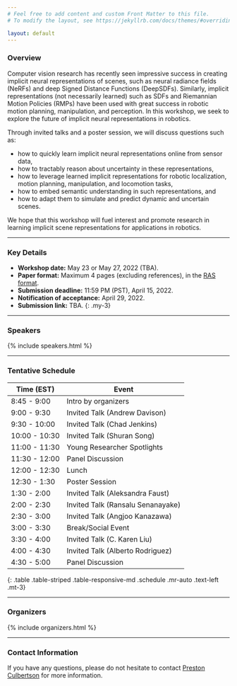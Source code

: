 ```yaml
---
# Feel free to add content and custom Front Matter to this file.
# To modify the layout, see https://jekyllrb.com/docs/themes/#overriding-theme-defaults

layout: default
---
```

### Overview

Computer vision research has recently seen impressive success in creating implicit neural representations of scenes, such as neural radiance fields (NeRFs) and deep Signed Distance Functions (DeepSDFs). Similarly, implicit representations (not necessarily learned) such as SDFs and Riemannian Motion Policies (RMPs) have been used with great success in robotic motion planning, manipulation, and perception. In this workshop, we seek to explore the future of implicit neural representations in robotics. 

Through invited talks and a poster session, we will discuss questions such as:
- how to quickly learn implicit neural representations online from sensor data, 
- how to tractably reason about uncertainty in these representations, 
- how to leverage learned implicit representations for robotic localization, motion planning, manipulation, and locomotion tasks, 
- how to embed semantic understanding in such representations, and 
- how to adapt them to simulate and predict dynamic and uncertain scenes. 

We hope that this workshop will fuel interest and promote research in learning implicit scene representations for applications in robotics.

---
### Key Details

- **Workshop date:** May 23 or May 27, 2022 (TBA).
- **Paper format:** Maximum 4 pages (excluding references), in the [RAS format](http://ras.papercept.net/conferences/support/support.php).
- **Submission deadline:** 11:59 PM (PST), April 15, 2022.
- **Notification of acceptance:** April 29, 2022.
- **Submission link:** TBA.
{: .my-3}

---
### Speakers
{% include speakers.html %}

---

### Tentative Schedule

| Time (EST) | Event |
|-------|--------|
| 8:45 - 9:00 | Intro by organizers |
| 9:00 - 9:30 | Invited Talk (Andrew Davison) |
| 9:30 - 10:00 | Invited Talk (Chad Jenkins) |
| 10:00 - 10:30 | Invited Talk (Shuran Song) |
| 11:00 - 11:30 | Young Researcher Spotlights |
| 11:30 - 12:00 | Panel Discussion |
| 12:00 - 12:30 | Lunch |
| 12:30 - 1:30 | Poster Session |
| 1:30 - 2:00 | Invited Talk (Aleksandra Faust) |
| 2:00 - 2:30 | Invited Talk (Ransalu Senanayake) |
| 2:30 - 3:00 | Invited Talk (Angjoo Kanazawa) |
| 3:00 - 3:30 | Break/Social Event |
| 3:30 - 4:00 | Invited Talk (C. Karen Liu) |
| 4:00 - 4:30 | Invited Talk (Alberto Rodriguez) |
| 4:30 - 5:00 | Panel Discussion |
{: .table .table-striped .table-responsive-md .schedule .mr-auto .text-left .mt-3}

---

### Organizers

{% include organizers.html %}

--- 

### Contact Information

If you have any questions, please do not hesitate to contact [Preston Culbertson](mailto:pculbertson@stanford) for more information.

